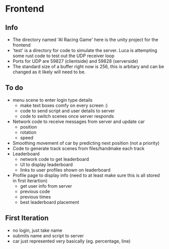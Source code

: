 # Frontend

## Info
- The directory named 'AI Racing Game' here is the unity project for the frontend
- 'test' is a directory for code to simulate the server. Luca is attempting some rust code to test out the UDP receiver loop
- Ports for UDP are 59827 (clientside) and 59828 (serverside)
- The standard size of a buffer right now is 256, this is arbitary and can be changed as it likely will need to be.

## To do
- menu scene to enter login type details
	* make text boxes comfy on every screen :)
	* code to send script and user details to server
	* code to switch scenes once server responds
- Network code to receive messages from server and update car
	* position
	* rotation
	* speed
- Smoothing movement of car by predicting next position (not a priority)
- Code to generate track scenes from files/handmake each track
- Leaderboard
	* network code to get leaderboard
	* UI to display leaderboard
	* links to user profiles shown on leaderboard
- Profile page to display info (need to at least make sure this is all stored in first iterartion)
	* get user info from server
	* previous code
	* previous times
	* best leaderboard placement

## First Iteration
- no login, just take name
- submits name and script to server
- car just represented very basically (eg. percentage, line)
